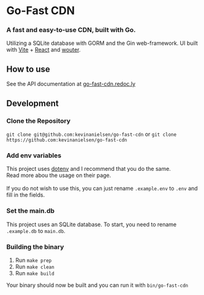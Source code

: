# Go-Fast CDN

### A fast and easy-to-use CDN, built with Go.

Utilizing a SQLite database with GORM and the Gin web-framework. UI built with [Vite](https://vite.js/) + [React](https://react.dev/) and [wouter](https://github.com/molefrog/wouter).

## How to use

See the API documentation at [go-fast-cdn.redoc.ly](https://go-fast-cdn.redoc.ly/)

## Development

### Clone the Repository

`git clone git@github.com:kevinanielsen/go-fast-cdn`
or `git clone https://github.com:kevinanielsen/go-fast-cdn`

### Add env variables

This project uses [dotenv](https://vault.dotenv.org/) and I recommend that you do the same. <br>
Read more abou the usage on their page. <br><br>
If you do not wish to use this, you can just rename `.example.env` to `.env` and fill in the fields.

### Set the main.db

This project uses an SQLite database. To start, you need to rename `.example.db` to `main.db`.

### Building the binary

1. Run `make prep`
2. Run `make clean`
3. Run `make build` <br>

Your binary should now be built and you can run it with `bin/go-fast-cdn`
